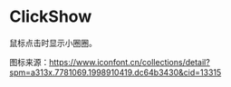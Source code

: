 # ClickShow
鼠标点击时显示小圈圈。


图标来源：https://www.iconfont.cn/collections/detail?spm=a313x.7781069.1998910419.dc64b3430&cid=13315
